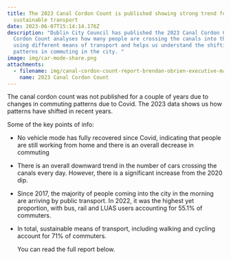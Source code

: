 ```yaml
---
title: The 2023 Canal Cordon Count is published showing strong trend for
  sustainable transport
date: 2023-06-07T15:14:14.176Z
description: "Dublin City Council has published the 2023 Canal Cordon Count. The
  Cordon Count analyses how many people are crossing the canals into the city
  using different means of transport and helps us understand the shifting
  patterns in commuting in the city. "
image: img/car-mode-share.png
attachments:
  - filename: img/canal-cordon-count-report-brendan-obrien-executive-manager.pdf
    name: 2023 Canal Cordon Count
---
```

T﻿he canal cordon count was not published for a couple of years due to changes in commuting patterns due to Covid. The 2023 data shows us how patterns have shifted in recent years. 

S﻿ome of the key points of info:

* N﻿o vehicle mode has fully recovered since Covid, indicating that people are still working from home and there is an overall decrease in commuting
* T﻿here is an overall downward trend in the number of cars crossing the canals every day. However, there is a significant increase from the 2020 dip.
* S﻿ince 2017, the majority of people coming into the city in the morning are arriving by public transport. In 2022, it was the highest yet proportion, with bus, rail and LUAS users accounting for 55.1% of commuters.
* I﻿n total, sustainable means of transport, including walking and cycling account for 71% of commuters.

  Y﻿ou can read the full report below.